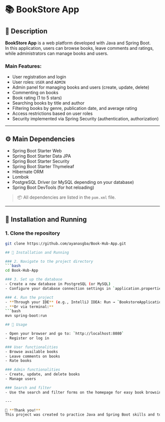 # 📚 BookStore App

## 📖 Description
**BookStore App** is a web platform developed with Java and Spring Boot.  
In this application, users can browse books, leave comments and ratings, while administrators can manage books and users.

### Main Features:
- User registration and login
- User roles: `USER` and `ADMIN`
- Admin panel for managing books and users (create, update, delete)
- Commenting on books
- Book rating (1 to 5 stars)
- Searching books by title and author
- Filtering books by genre, publication date, and average rating
- Access restrictions based on user roles
- Security implemented via Spring Security (authentication, authorization)

---

## ⚙️ Main Dependencies
- Spring Boot Starter Web
- Spring Boot Starter Data JPA
- Spring Boot Starter Security
- Spring Boot Starter Thymeleaf
- Hibernate ORM
- Lombok
- PostgreSQL Driver (or MySQL depending on your database)
- Spring Boot DevTools (for hot reloading)

> 📦 All dependencies are listed in the `pom.xml` file.

---

## 🚀 Installation and Running

### 1. Clone the repository
```bash
git clone https://github.com/ayanasgba/Book-Hub-App.git

## 🚀 Installation and Running

### 2. Navigate to the project directory
```bash
cd Book-Hub-App

### 3. Set up the database
- Create a new database in PostgreSQL (or MySQL)  
- Configure your database connection settings in `application.properties` or `application.yml`

### 4. Run the project
- **Through your IDE** (e.g., IntelliJ IDEA: Run → `BookstoreApplication`)  
- **Or via terminal:**
```bash
mvn spring-boot:run

## 🧩 Usage

- Open your browser and go to: `http://localhost:8080`
- Register or log in

### User functionalities
- Browse available books  
- Leave comments on books  
- Rate books  

### Admin functionalities
- Create, update, and delete books  
- Manage users  

### Search and filter
- Use the search and filter forms on the homepage for easy book browsing  

---

🎉 **Thank you!**  
This project was created to practice Java and Spring Boot skills and to gain a better understanding of web development.  
